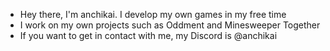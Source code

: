 - Hey there, I'm anchikai. I develop my own games in my free time
- I work on my own projects such as Oddment and Minesweeper Together
- If you want to get in contact with me, my Discord is @anchikai
